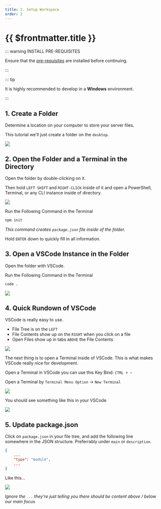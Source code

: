 ```yaml
---
title: 2. Setup Workspace
order: 2
---
```


# {{ $frontmatter.title }}

::: warning INSTALL PRE-REQUISITES

Ensure that the [pre-requisites](001-prerequisites.md) are installed before continuing.

:::

::: tip

It is highly recommended to develop in a **Windows** environment.

:::


## 1. Create a Folder

Determine a location on your computer to store your server files.

This tutorial we'll just create a folder on the `desktop`.

![](https://i.imgur.com/QAJNYdi.png)

## 2. Open the Folder and a Terminal in the Directory

Open the folder by double-clicking on it.

Then hold `LEFT SHIFT` and `RIGHT-CLICK` inside of it and open a PowerShell, Terminal, or any CLI instance inside of directory.

![](https://thumbs.gfycat.com/FrailFirmHalicore-size_restricted.gif)

Run the Following Command in the Terminal

```sh
npm init
```

_This command creates `package.json` file inside of the folder._

Hold `ENTER` down to quickly fill in all information.

## 3. Open a VSCode Instance in the Folder

Open the folder with VSCode.

Run the Following Command in the Terminal

```sh
code .
```

![](https://i.imgur.com/eqPtGez.png)

## 4. Quick Rundown of VSCode

VSCode is really easy to use.

- File Tree is on the `LEFT`
- File Contents show up on the `RIGHT` when you click on a file
- Open Files show up in tabs `ABOVE` the File Contents

![](https://i.imgur.com/HKuYTE3.png)

The next thing is to open a Terminal inside of VSCode. This is what makes VSCode really nice for development.

Open a Terminal in VSCode you can use this Key Bind: `CTRL + ~`

Open a Terminal by `Terminal Menu Option` -> `New Terminal`

![](https://thumbs.gfycat.com/UnconsciousWiltedBlackbird-size_restricted.gif)

You should see something like this in your VSCode

![](https://i.imgur.com/NXPx3Hk.png)

## 5. Update package.json

Click on `package.json` in your file tree, and add the following line somewhere in the JSON structure. Preferrably under `main` or `description`.

```json
{
	...
	"type": "module",
	...
}
```

Like this...

![](https://i.imgur.com/S1wYrhC.png)

_Ignore the `...` they're just telling you there should be content above / below our main focus_